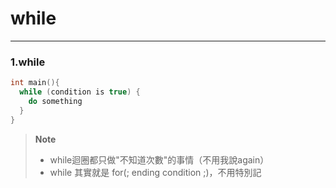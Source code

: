 # while

---

### 1.while

```c
int main(){
  while (condition is true) {
    do something
  }
}
```

> **Note** <br />
> - while迴圈都只做"不知道次數"的事情（不用我說again）
> - while 其實就是 for(; ending condition ;)，不用特別記
